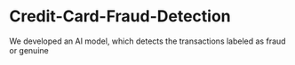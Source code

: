 # Credit-Card-Fraud-Detection
We developed an AI model, which detects the transactions labeled as fraud or genuine
